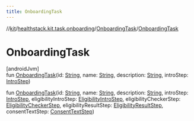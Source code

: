 ```yaml
---
title: OnboardingTask
---
```

//[kit](../../../index.html)/[healthstack.kit.task.onboarding](../index.html)/[OnboardingTask](index.html)/[OnboardingTask](-onboarding-task.html)



# OnboardingTask



[androidJvm]\
fun [OnboardingTask](-onboarding-task.html)(id: [String](https://kotlinlang.org/api/latest/jvm/stdlib/kotlin/-string/index.html), name: [String](https://kotlinlang.org/api/latest/jvm/stdlib/kotlin/-string/index.html), description: [String](https://kotlinlang.org/api/latest/jvm/stdlib/kotlin/-string/index.html), introStep: [IntroStep](../../healthstack.kit.task.onboarding.step/-intro-step/index.html))

fun [OnboardingTask](-onboarding-task.html)(id: [String](https://kotlinlang.org/api/latest/jvm/stdlib/kotlin/-string/index.html), name: [String](https://kotlinlang.org/api/latest/jvm/stdlib/kotlin/-string/index.html), description: [String](https://kotlinlang.org/api/latest/jvm/stdlib/kotlin/-string/index.html), introStep: [IntroStep](../../healthstack.kit.task.onboarding.step/-intro-step/index.html), eligibilityIntroStep: [EligibilityIntroStep](../../healthstack.kit.task.onboarding.step/-eligibility-intro-step/index.html), eligibilityCheckerStep: [EligibilityCheckerStep](../../healthstack.kit.task.onboarding.step/-eligibility-checker-step/index.html), eligibilityResultStep: [EligibilityResultStep](../../healthstack.kit.task.onboarding.step/-eligibility-result-step/index.html), consentTextStep: [ConsentTextStep](../../healthstack.kit.task.onboarding.step/-consent-text-step/index.html))




